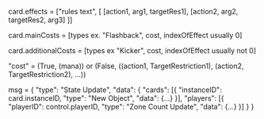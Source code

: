 card.effects = ["rules text", [
                [action1, arg1, targetRes1],
                [action2, arg2, targetRes2, arg3]
                ]]

card.mainCosts = [types  ex. "Flashback", cost, indexOfEffect usually 0]

card.additionalCosts = [types ex "Kicker", cost, indexOfEffect usually not 0]

"cost" =    (True, (mana)) 
            or 
            (False, ((action1, TargetRestriction1), 
            (action2, TargetRestriction2), 
            ...))

msg = {
        "type": "State Update",
        "data": {
            "cards": [{
                "instanceID": card.instanceID,
                "type": "New Object",
                "data": {...}
            }],
            "players": [{
                "playerID": control.playerID,
                "type": "Zone Count Update",
                "data": {...}
            }]
        }
    }
